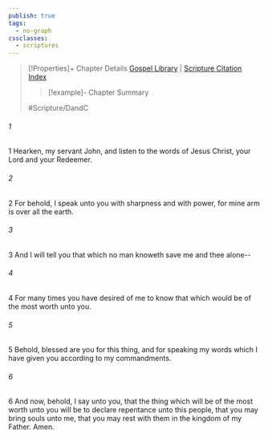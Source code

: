 ```yaml
---
publish: true
tags:
  - no-graph
cssclasses:
  - scriptures
---
```

>[!Properties]+ Chapter Details
>[Gospel Library](https://churchofjesuschrist.org/study/scriptures/dc-testament/dc/15?lang=eng)    |    [Scripture Citation Index](https://scriptures.byu.edu/#12e0f::c12e0f)
>>[!example]- Chapter Summary
>> 
> 
>
>#Scripture/DandC
###### 1
1 Hearken, my servant John, and listen to the words of Jesus Christ, your Lord and your Redeemer.
###### 2
2 For behold, I speak unto you with sharpness and with power, for mine arm is over all the earth.
###### 3
3 And I will tell you that which no man knoweth save me and thee alone--
###### 4
4 For many times you have desired of me to know that which would be of the most worth unto you.
###### 5
5 Behold, blessed are you for this thing, and for speaking my words which I have given you according to my commandments.
###### 6
6 And now, behold, I say unto you, that the thing which will be of the most worth unto you will be to declare repentance unto this people, that you may bring souls unto me, that you may rest with them in the kingdom of my Father. Amen.
